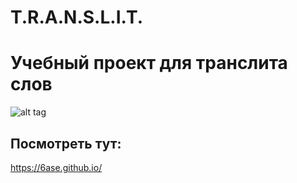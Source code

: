# T.R.A.N.S.L.I.T.
# Учебный проект для транслита слов
![alt tag]([[http://url/to/img.png](https://github.com/6ase/6ase.github.io/blob/main/Translitor.JPG?raw=true)](https://github.com/6ase/6ase.github.io/blob/main/Translitor.JPG?raw=true))
## Посмотреть тут:
https://6ase.github.io/
